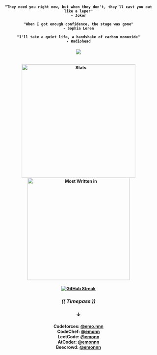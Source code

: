 <h4 align="center">

  ```  
"They need you right now, but when they don't, they'll cast you out like a leper"
- Joker
  ```
```  
"When I got enough confidence, the stage was gone"
- Sophia Loren
  ```
```
"I'll take a quiet life, a handshake of carbon monoxide"
- Radiohead
```

</h4>
<h6 align="center">
  
  ![](https://komarev.com/ghpvc/?username=emonislive&abbreviated=true&label=Profile+Visited&color=blueviolet&style=for-the-badge) 

</h6>

<div>
<h4 align="center"> 
  <img alt="Stats" align="center" width="370" src="https://github-readme-stats.vercel.app/api?username=emonislive&show_icons=true&theme=tokyonight&hide_border=true"/>
  <img alt="Most Written in" align="center" width="333" src="https://github-readme-stats.vercel.app/api/top-langs/?username=emonislive&layout=compact&theme=tokyonight&hide_border=true"/>
</h4>
</div>
<div>
  <h4 align="center"> 
    
  [![GitHub Streak](https://streak-stats.demolab.com/?user=emonislive&theme=tokyonight&hide_border=true)](https://git.io/streak-stats)
  
  
  </h4>
</div>
<h3 align="center">
  
  ***(( Timepass ))***
</h3>
<h3 align="center">
    &darr;<br/>
</h3>    
<h4 align="center">
  
Codeforces: <a href="https://codeforces.com/profile/emo.nnn" target="_blank">@emo.nnn</a> <br/>
CodeChef: <a href="https://www.codechef.com/users/emonn" target="_blank">@emonn</a> <br/>
LeetCode: <a href="https://leetcode.com/u/emonn/">@emonn</a> <br/>
AtCoder: <a href="https://atcoder.jp/users/emonnn" target="_blank">@emonnn</a> <br/>
Beecrowd: <a href="https://judge.beecrowd.com/en/profile/686375" target="_blank">@emonnn </a>

  
</h4>
